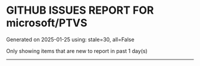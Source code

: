 
# GITHUB ISSUES REPORT FOR microsoft/PTVS


Generated on 2025-01-25 using: stale=30, all=False


Only showing items that are new to report in past 1 day(s)


---




















